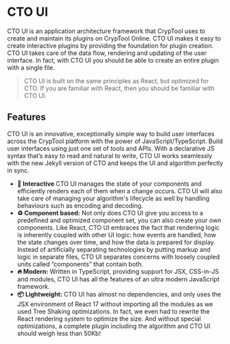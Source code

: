 # CTO UI
CTO UI is an application architecture framework that CrypTool uses to create and maintain its plugins on CrypTool Online. CTO UI makes it easy to create interactive plugins by providing the foundation for plugin creation. CTO UI takes care of the data flow, rendering and updating of the user interface. In fact, with CTO UI you should be able to create an entire plugin with a single file.

> CTO UI is built on the same principles as React, but optimized for CTO. If you are familiar with React, then you should be familiar with CTO UI.

## Features
CTO UI is an innovative, exceptionally simple way to build user interfaces across the CrypTool platform with the power of JavaScript/TypeScript. Build user interfaces using just one set of tools and APIs. With a declarative JS syntax that’s easy to read and natural to write, CTO UI works seamlessly with the new Jekyll version of CTO and keeps the UI and algorithm perfectly in sync.

- **💫 Interactive** CTO UI manages the state of your components and efficiently renders each of them when a change occurs. CTO UI will also take care of managing your algorithm's lifecycle as well by handling behaviours such as encoding and decoding.
- **♻️ Component based:** Not only does CTO UI give you access to a predefined and optimized component set, you can also create your own components. Like React, CTO UI embraces the fact that rendering logic is inherently coupled with other UI logic: how events are handled, how the state changes over time, and how the data is prepared for display. Instead of artificially separating technologies by putting markup and logic in separate files, CTO UI separates concerns with loosely coupled units called “components” that contain both. 
- **🔥 Modern:** Written in TypeScript, providing support for JSX, CSS-in-JS and modules, CTO UI has all the features of an ultra modern JavaScript framework.
- **📦 Lightweight:** CTO UI has almost no dependencies, and only uses the JSX environment of React 17 without importing all the modules as we used Tree Shaking optimizations. In fact, we even had to rewrite the React rendering system to optimize the size. And without special optimizations, a complete plugin including the algorithm and CTO UI should weigh less than 50Kb!

